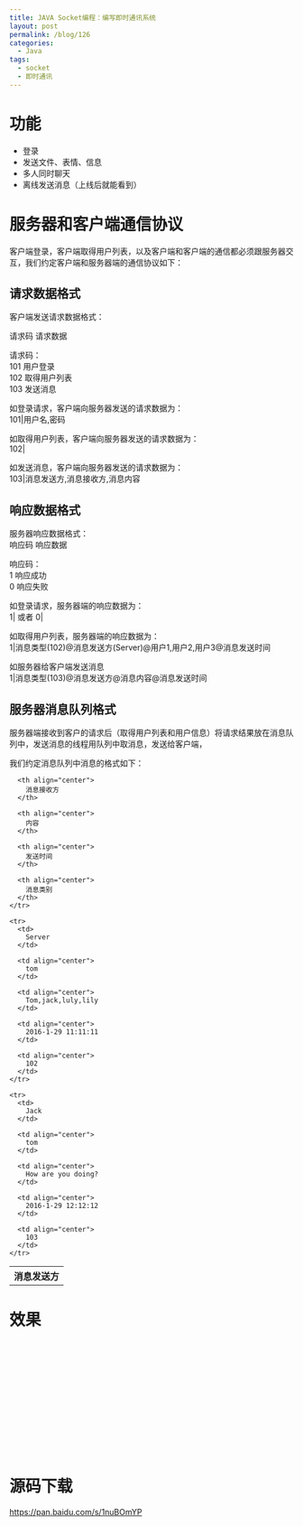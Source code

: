 ```yaml
---
title: JAVA Socket编程：编写即时通讯系统
layout: post
permalink: /blog/126
categories:
  - Java
tags:
  - socket
  - 即时通讯
---
```

<div id="wmd-preview-section-245" class="wmd-preview-section preview-content">
  <h1 id="功能">
    功能
  </h1>
  
  <ul>
    <li>
      登录
    </li>
    <li>
      发送文件、表情、信息
    </li>
    <li>
      多人同时聊天
    </li>
    <li>
      离线发送消息（上线后就能看到）
    </li>
  </ul>
</div>

<div id="wmd-preview-section-253" class="wmd-preview-section preview-content">
  <h1 id="服务器和客户端通信协议">
    服务器和客户端通信协议
  </h1>
  
  <p>
    客户端登录，客户端取得用户列表，以及客户端和客户端的通信都必须跟服务器交互，我们约定客户端和服务器端的通信协议如下：
  </p>
</div>

<div id="wmd-preview-section-267" class="wmd-preview-section preview-content">
  <h2 id="请求数据格式">
    请求数据格式
  </h2>
  
  <p>
    客户端发送请求数据格式：
  </p>
  
  <p>
    请求码 请求数据
  </p>
  
  <p>
    请求码：<br /> 101 用户登录<br /> 102 取得用户列表<br /> 103 发送消息
  </p>
  
  <p>
    如登录请求，客户端向服务器发送的请求数据为：<br /> 101|用户名,密码
  </p>
  
  <p>
    如取得用户列表，客户端向服务器发送的请求数据为：<br /> 102|
  </p>
  
  <p>
    如发送消息，客户端向服务器发送的请求数据为：<br /> 103|消息发送方,消息接收方,消息内容
  </p>
</div>

<div id="wmd-preview-section-285" class="wmd-preview-section preview-content">
  <h2 id="响应数据格式">
    响应数据格式
  </h2>
  
  <p>
    服务器响应数据格式：<br /> 响应码 响应数据
  </p>
  
  <p>
    响应码：<br /> 1 响应成功<br /> 0 响应失败
  </p>
  
  <p>
    如登录请求，服务器端的响应数据为：<br /> 1| 或者 0|
  </p>
  
  <p>
    如取得用户列表，服务器端的响应数据为：<br /> 1|消息类型(102)@消息发送方(Server)@用户1,用户2,用户3@消息发送时间
  </p>
  
  <p>
    如服务器给客户端发送消息<br /> 1|消息类型(103)@消息发送方@消息内容@消息发送时间
  </p>
</div>

<div id="wmd-preview-section-1255" class="wmd-preview-section preview-content">
  <h2 id="服务器消息队列格式">
    服务器消息队列格式
  </h2>
  
  <p>
    服务器端接收到客户的请求后（取得用户列表和用户信息）将请求结果放在消息队列中，发送消息的线程用队列中取消息，发送给客户端，
  </p>
  
  <p>
    我们约定消息队列中消息的格式如下：
  </p>
  
  <table>
    <tr>
      <th>
        消息发送方
      </th>
      
      <th align="center">
        消息接收方
      </th>
      
      <th align="center">
        内容
      </th>
      
      <th align="center">
        发送时间
      </th>
      
      <th align="center">
        消息类别
      </th>
    </tr>
    
    <tr>
      <td>
        Server
      </td>
      
      <td align="center">
        tom
      </td>
      
      <td align="center">
        Tom,jack,luly,lily
      </td>
      
      <td align="center">
        2016-1-29 11:11:11
      </td>
      
      <td align="center">
        102
      </td>
    </tr>
    
    <tr>
      <td>
        Jack
      </td>
      
      <td align="center">
        tom
      </td>
      
      <td align="center">
        How are you doing?
      </td>
      
      <td align="center">
        2016-1-29 12:12:12
      </td>
      
      <td align="center">
        103
      </td>
    </tr>
  </table>
</div>

<div id="wmd-preview-section-1441" class="wmd-preview-section preview-content">
  <h1>
    效果
  </h1>
  
  <p>
    <img class="alignnone" src="https://i2.wp.com/ww2.sinaimg.cn/large/9cd77f2ejw1f2ctfucckfj20c1085q36.jpg?resize=433%2C293" alt="" data-recalc-dims="1" />
  </p>
</div>

&nbsp;

<img class="alignnone" src="https://i1.wp.com/ww3.sinaimg.cn/large/9cd77f2ejw1f2ctfvmaa6j20bs0aomxh.jpg?resize=424%2C384" alt="" data-recalc-dims="1" />

&nbsp;

&nbsp;

<img class="alignnone" src="https://i0.wp.com/ww3.sinaimg.cn/large/9cd77f2ejw1f2ctfw7jszj207z086dg9.jpg?resize=287%2C294" alt="" data-recalc-dims="1" />

&nbsp;

&nbsp;

<img class="alignnone" src="https://i1.wp.com/ww1.sinaimg.cn/large/9cd77f2ejw1f2ctfwosduj20bv0akjrt.jpg?resize=427%2C380" alt="" data-recalc-dims="1" />

<div id="wmd-preview-section-1441" class="wmd-preview-section preview-content">
  <h1 id="服务端代码">
    源码下载
  </h1>
</div>

<div id="wmd-preview-section-1401" class="wmd-preview-section preview-content">
  <p id="客户端代码">
    <a href="https://pan.baidu.com/s/1nuBOmYP" target="_blank">https://pan.baidu.com/s/1nuBOmYP</a>
  </p>
</div>